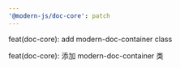 ```yaml
---
'@modern-js/doc-core': patch
---
```


feat(doc-core): add modern-doc-container class

feat(doc-core): 添加 modern-doc-container 类

